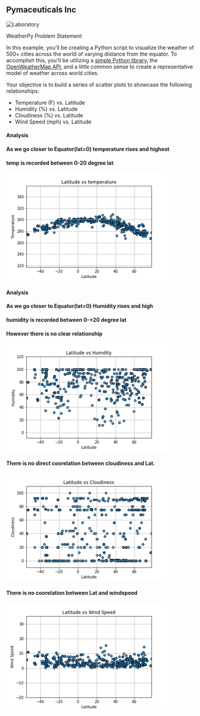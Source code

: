 ## Pymaceuticals Inc

![Laboratory](Images/4936006-rainy-pictures)

WeatherPy Problem Statement

In this example, you'll be creating a Python script to visualize the weather of 500+ cities across the world of varying distance from the equator. To accomplish this, you'll be utilizing a [simple Python library](https://pypi.python.org/pypi/citipy), the [OpenWeatherMap API](https://openweathermap.org/api), and a little common sense to create a representative model of weather across world cities.

Your objective is to build a series of scatter plots to showcase the following relationships:

* Temperature (F) vs. Latitude
* Humidity (%) vs. Latitude
* Cloudiness (%) vs. Latitude
* Wind Speed (mph) vs. Latitude


#### Analysis
#### As we go closer to Equator(lat=0) temperature rises and highest
#### temp  is recorded between 0-20 degree lat


![Lat Vs Temp](Images/lat_vs_temp.png)

#### Analysis
#### As we go closer to Equator(lat=0) Humidity rises and high
#### humidity  is recorded between 0-+20 degree lat
#### However there is no clear relationship

![Lat Vs Humidity](Images/lat_vs_humidity.png)

#### There is no direct coorelation between cloudiness and Lat.

![Lat Vs Cloudiness](Images/lat_vs_cloudiness.png)

#### There is no coorelation between Lat and windspeed

![lat_vs_windspeed](Images/lat_vs_windspeed.png)
